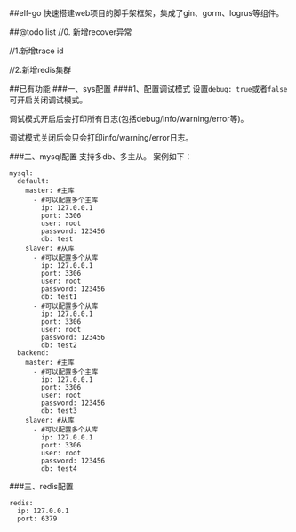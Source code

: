 ##elf-go
快速搭建web项目的脚手架框架，集成了gin、gorm、logrus等组件。

##@todo list
//0. 新增recover异常

//1.新增trace id

//2.新增redis集群

##已有功能
###一、sys配置
####1、配置调试模式
设置`debug: true`或者`false`可开启关闭调试模式。

调试模式开启后会打印所有日志(包括debug/info/warning/error等)。

调试模式关闭后会只会打印info/warning/error日志。

###二、mysql配置
支持多db、多主从。
案例如下：
```
mysql:
  default:
    master: #主库
      - #可以配置多个主库
        ip: 127.0.0.1
        port: 3306
        user: root
        password: 123456
        db: test
    slaver: #从库
      - #可以配置多个从库
        ip: 127.0.0.1
        port: 3306
        user: root
        password: 123456
        db: test1
      - #可以配置多个从库
        ip: 127.0.0.1
        port: 3306
        user: root
        password: 123456
        db: test2
  backend:
    master: #主库
      - #可以配置多个主库
        ip: 127.0.0.1
        port: 3306
        user: root
        password: 123456
        db: test3
    slaver: #从库
      - #可以配置多个从库
        ip: 127.0.0.1
        port: 3306
        user: root
        password: 123456
        db: test4
```

###三、redis配置
```
redis:
  ip: 127.0.0.1
  port: 6379
```


